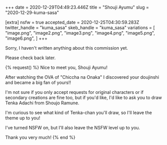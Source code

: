 +++
date = 2020-12-29T04:49:23.446Z
title = "Shouji Ayumu"
slug = "2020-12-29-kuma-sasa"

[extra]
nsfw = true
accepted_date = 2020-12-25T04:30:59.283Z
twitter_handle = "kuma_sasa"
skeb_handle = "kuma_sasa"
variations = [
  "image.png",
  "image2.png",
  "image3.png",
  "image4.png",
  "image5.png",
  "image6.png",
]
+++

Sorry, I haven't written anything about this commission yet.

Please check back later.

{% request() %}
Nice to meet you, Shouji Ayumu!

After watching the OVA of "Chiccha na Onaka" I discovered your doujinshi and became a big fan of yours!!

I'm not sure if you only accept requests for original characters or if secondary creations are fine too, but if you'd like, I'd like to ask you to draw Tenka Adachi from Shoujo Ramune.

I'm curious to see what kind of Tenka-chan you'll draw, so I'll leave the theme up to you!

I've turned NSFW on, but I'll also leave the NSFW level up to you.

Thank you very much!
{% end %}

